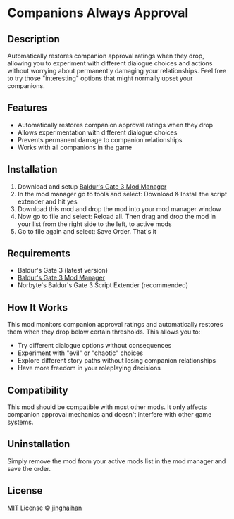 # Companions Always Approval

## Description

Automatically restores companion approval ratings when they drop, allowing you to experiment with different dialogue choices and actions without worrying about permanently damaging your relationships. Feel free to try those "interesting" options that might normally upset your companions.

## Features

- Automatically restores companion approval ratings when they drop
- Allows experimentation with different dialogue choices
- Prevents permanent damage to companion relationships
- Works with all companions in the game

## Installation

1. Download and setup [Baldur's Gate 3 Mod Manager](https://github.com/LaughingLeader/BG3ModManager)
2. In the mod manager go to tools and select: Download & Install the script extender and hit yes
3. Download this mod and drop the mod into your mod manager window
4. Now go to file and select: Reload all. Then drag and drop the mod in your list from the right side to the left, to active mods
5. Go to file again and select: Save Order. That's it

## Requirements

- Baldur's Gate 3 (latest version)
- [Baldur's Gate 3 Mod Manager](https://github.com/LaughingLeader/BG3ModManager)
- Norbyte's Baldur's Gate 3 Script Extender (recommended)

## How It Works

This mod monitors companion approval ratings and automatically restores them when they drop below certain thresholds. This allows you to:

- Try different dialogue options without consequences
- Experiment with "evil" or "chaotic" choices
- Explore different story paths without losing companion relationships
- Have more freedom in your roleplaying decisions

## Compatibility

This mod should be compatible with most other mods. It only affects companion approval mechanics and doesn't interfere with other game systems.

## Uninstallation

Simply remove the mod from your active mods list in the mod manager and save the order.

## License

[MIT](./LICENSE) License © [jinghaihan](https://github.com/jinghaihan) 
